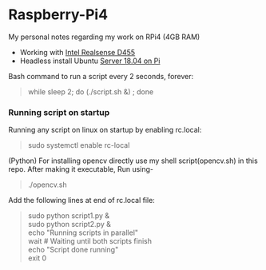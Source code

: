 # Raspberry-Pi4
My personal notes regarding my work on RPi4 (4GB RAM) <br>

- Working with [Intel Realsense D455](https://github.com/Shaxpy/Intel_Realsense_D455)
- Headless install Ubuntu [Server 18.04 on Pi](https://github.com/Shaxpy/Raspberry-Pi4/tree/master/Ubuntu_on_Pi)

Bash command to run a script every 2 seconds, forever:
> while sleep 2; do (./script.sh &) ; done
### Running script on startup
Running any script on linux on startup by enabling rc.local:
> sudo systemctl enable rc-local <br>


(Python) For installing opencv directly use my shell script(opencv.sh) in this repo.
After making it executable, Run using-

> ./opencv.sh <br>

Add the following lines at end of rc.local file: 
> sudo python script1.py & <br>
> sudo python script2.py & <br>
> echo "Running scripts in parallel" <br>
> wait # Waiting until both scripts finish <br>
> echo "Script done running" <br>
> exit 0
